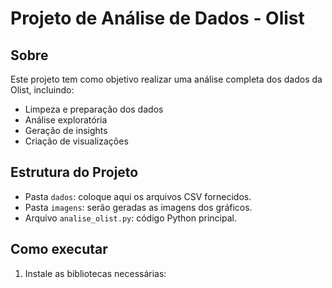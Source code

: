 # Projeto de Análise de Dados - Olist

## Sobre
Este projeto tem como objetivo realizar uma análise completa dos dados da Olist, incluindo:
- Limpeza e preparação dos dados
- Análise exploratória
- Geração de insights
- Criação de visualizações

## Estrutura do Projeto
- Pasta `dados`: coloque aqui os arquivos CSV fornecidos.
- Pasta `imagens`: serão geradas as imagens dos gráficos.
- Arquivo `analise_olist.py`: código Python principal.

## Como executar
1. Instale as bibliotecas necessárias:
